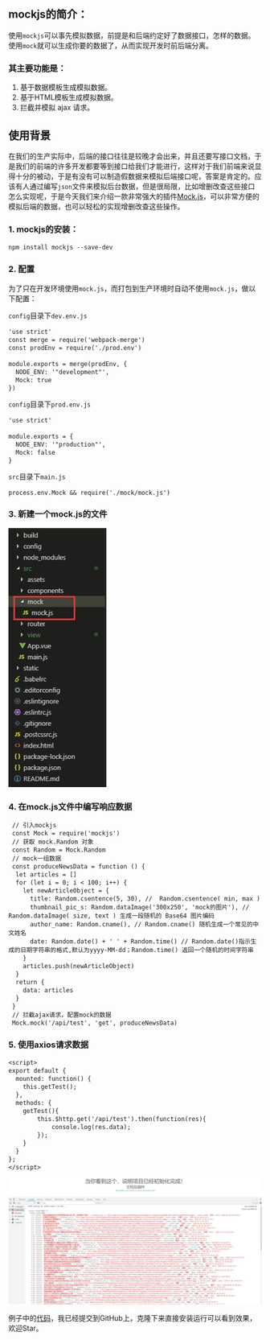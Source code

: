 ## mockjs的简介：

使用`mockjs`可以事先模拟数据，前提是和后端约定好了数据接口，怎样的数据。使用`mock`就可以生成你要的数据了，从而实现开发时前后端分离。

### 其主要功能是：
1. 基于数据模板生成模拟数据。  
2. 基于HTML模板生成模拟数据。  
3. 拦截并模拟 ajax 请求。  

## 使用背景

在我们的生产实际中，后端的接口往往是较晚才会出来，并且还要写接口文档，于是我们的前端的许多开发都要等到接口给我们才能进行，这样对于我们前端来说显得十分的被动，于是有没有可以制造假数据来模拟后端接口呢，答案是肯定的。应该有人通过编写`json`文件来模拟后台数据，但是很局限，比如增删改查这些接口怎么实现呢，于是今天我们来介绍一款非常强大的插件[Mock.js](http://mockjs.com/)，可以非常方便的模拟后端的数据，也可以轻松的实现增删改查这些操作。

### 1. mockjs的安装：

```
npm install mockjs --save-dev
```

### 2. 配置

为了只在开发环境使用`mock.js`，而打包到生产环境时自动不使用`mock.js`，做以下配置：

`config`目录下`dev.env.js`

```
'use strict'
const merge = require('webpack-merge')
const prodEnv = require('./prod.env')

module.exports = merge(prodEnv, {
  NODE_ENV: '"development"',
  Mock: true
})
```

`config`目录下`prod.env.js`

```
'use strict'

module.exports = {
  NODE_ENV: '"production"',
  Mock: false
}
```

`src`目录下`main.js`

```
process.env.Mock && require('./mock/mock.js')
```

### 3. 新建一个mock.js的文件

![新建](https://raw.githubusercontent.com/wangdaodao/GitImg/master/img/20190215080658.png)

### 4. 在mock.js文件中编写响应数据

```
 // 引入mockjs
 const Mock = require('mockjs')
 // 获取 mock.Random 对象
 const Random = Mock.Random
 // mock一组数据
 const produceNewsData = function () {
  let articles = []
  for (let i = 0; i < 100; i++) {
    let newArticleObject = {
      title: Random.csentence(5, 30), //  Random.csentence( min, max )
      thumbnail_pic_s: Random.dataImage('300x250', 'mock的图片'), // Random.dataImage( size, text ) 生成一段随机的 Base64 图片编码
      author_name: Random.cname(), // Random.cname() 随机生成一个常见的中文姓名
      date: Random.date() + ' ' + Random.time() // Random.date()指示生成的日期字符串的格式,默认为yyyy-MM-dd；Random.time() 返回一个随机的时间字符串
    }
    articles.push(newArticleObject)
  }
  return {
    data: articles
  }
 }
 // 拦截ajax请求，配置mock的数据
 Mock.mock('/api/test', 'get', produceNewsData)
```

### 5. 使用axios请求数据
```
<script>
export default {
  mounted: function() {
    this.getTest();
  },
  methods: {
    getTest(){
        this.$http.get('/api/test').then(function(res){
            console.log(res.data);
        });
    }
  }
};
</script>
```

![效果](https://raw.githubusercontent.com/wangdaodao/GitImg/master/img/20190215084305.png)

例子中的[代码](https://github.com/wangdaodao/Vue-init)，我已经提交到GitHub上，克隆下来直接安装运行可以看到效果，欢迎Star。
